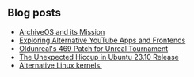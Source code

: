 ## Blog posts
<!-- BLOG-POST-LIST:START -->
- [ArchiveOS and its Mission](https://furycd001.github.io/archiveos-and-its-mission/)
- [Exploring Alternative YouTube Apps and Frontends](https://furycd001.github.io/exploring-alternative-youtube-apps-and-frontends/)
- [Oldunreal&#39;s 469 Patch for Unreal Tournament](https://furycd001.github.io/oldunreals-469-patch-for-unreal-tournament/)
- [The Unexpected Hiccup in Ubuntu 23.10 Release](https://furycd001.github.io/the-unexpected-hiccup-in-ubuntu-2310-release/)
- [Alternative Linux kernels.](https://furycd001.github.io/alternative-linux-kernels/)
<!-- BLOG-POST-LIST:END -->

<!--
**furycd001/furycd001** is a ✨ _special_ ✨ repository because its `README.md` (this file) appears on your GitHub profile.

Here are some ideas to get you started:

- 🔭 I’m currently working on ...
- 🌱 I’m currently learning ...
- 👯 I’m looking to collaborate on ...
- 🤔 I’m looking for help with ...
- 💬 Ask me about ...
- 📫 How to reach me: ...
- 😄 Pronouns: ...
- ⚡ Fun fact: ...
-->
